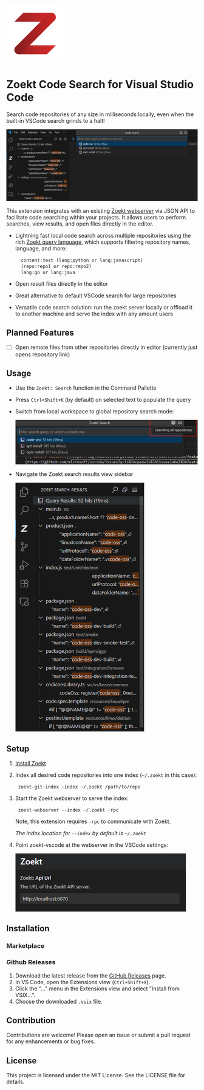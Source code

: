 <img src="media/icons/zoekt-icon.png" width="150">

# Zoekt Code Search for Visual Studio Code

Search code repositories of any size in milliseconds locally, even when the built-in VSCode search grinds to a halt!

![Zoekt VSCode Extension](media/screenshots/sidebar-and-query.png)


This extension integrates with an existing [Zoekt webserver](https://github.com/sourcegraph/zoekt/tree/main?tab=readme-ov-file#indexing-a-local-git-repo) via JSON API to facilitate code searching within your projects. It allows users to perform searches, view results, and open files directly in the editor.

- Lightning fast local code search across multiple repositories using the rich [Zoekt query language](https://github.com/sourcegraph/zoekt/blob/main/doc/query_syntax.md), which supports filtering repository names, language, and more:

        content:test (lang:python or lang:javascript)
        (repo:repo1 or repo:repo2)
        lang:go or lang:java

- Open result files directly in the editor
- Great alternative to default VSCode search for large repositories
- Versatile code search solution: run the zoekt server locally or offload it to another machine and serve the index with any amount users

## Planned Features

- [ ] Open remote files from other repositories directly in editor (currently just opens repository link)


## Usage

- Use the `Zoekt: Search` function in the Command Pallette
- Press `Ctrl+Shift+K` (by default) on selected text to populate the query

- Switch from local workspace to global repository search mode:

    ![Zoekt search all repositories](media/screenshots/query-search-all.png)

- Navigate the Zoekt search results view sidebar

    ![Zoekt results](media/screenshots/sidebar.png)

## Setup

1. [Install Zoekt](https://github.com/sourcegraph/zoekt/tree/main?tab=readme-ov-file#installation)
2. Index all desired code repositories into one index (`~/.zoekt` in this case):

        zoekt-git-index -index ~/.zoekt /path/to/repo

3. Start the Zoekt webserver to serve the index:

        zoekt-webserver --index ~/.zoekt -rpc

   Note, this extension requires `-rpc` to communicate with Zoekt.

    _The index location for `--index` by default is `~/.zoekt`_

4. Point zoekt-vscode at the webserver in the VSCode settings:

    ![Zoekt VSCode Extension Settings](media/screenshots/zoekt-settings.png)

## Installation

### Marketplace

### Github Releases

1.  Download the latest release from the [GitHub Releases](https://github.com/h3mul/zoekt-vscode/releases) page.
2.  In VS Code, open the Extensions view (`Ctrl+Shift+X`).
3.  Click the "..." menu in the Extensions view and select "Install from VSIX...".
4.  Choose the downloaded `.vsix` file.

## Contribution
Contributions are welcome! Please open an issue or submit a pull request for any enhancements or bug fixes.

## License
This project is licensed under the MIT License. See the LICENSE file for details.